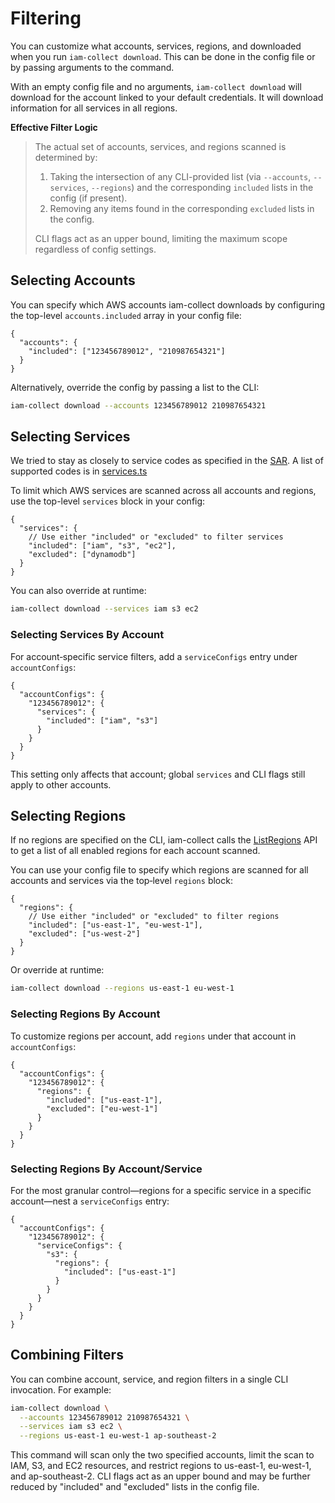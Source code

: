 # Filtering

You can customize what accounts, services, regions, and downloaded when you run `iam-collect download`. This can be done in the config file or by passing arguments to the command.

With an empty config file and no arguments, `iam-collect download` will download for the account linked to your default credentials. It will download information for all services in all regions.

**Effective Filter Logic**

> The actual set of accounts, services, and regions scanned is determined by:
>
> 1. Taking the intersection of any CLI-provided list (via `--accounts`, `--services`, `--regions`) and the corresponding `included` lists in the config (if present).
> 2. Removing any items found in the corresponding `excluded` lists in the config.
>
> CLI flags act as an upper bound, limiting the maximum scope regardless of config settings.

## Selecting Accounts

You can specify which AWS accounts iam-collect downloads by configuring the top-level `accounts.included` array in your config file:

```jsonc
{
  "accounts": {
    "included": ["123456789012", "210987654321"]
  }
}
```

Alternatively, override the config by passing a list to the CLI:

```bash
iam-collect download --accounts 123456789012 210987654321
```

## Selecting Services

We tried to stay as closely to service codes as specified in the [SAR](https://docs.aws.amazon.com/service-authorization/latest/reference/reference.html). A list of supported codes is in [services.ts](https://github.com/cloud-copilot/iam-collect/blob/main/src/services.ts)

To limit which AWS services are scanned across all accounts and regions, use the top-level `services` block in your config:

```jsonc
{
  "services": {
    // Use either "included" or "excluded" to filter services
    "included": ["iam", "s3", "ec2"],
    "excluded": ["dynamodb"]
  }
}
```

You can also override at runtime:

```bash
iam-collect download --services iam s3 ec2
```

### Selecting Services By Account

For account‑specific service filters, add a `serviceConfigs` entry under `accountConfigs`:

```jsonc
{
  "accountConfigs": {
    "123456789012": {
      "services": {
        "included": ["iam", "s3"]
      }
    }
  }
}
```

This setting only affects that account; global `services` and CLI flags still apply to other accounts.

## Selecting Regions

If no regions are specified on the CLI, iam-collect calls the [ListRegions](https://docs.aws.amazon.com/accounts/latest/reference/API_ListRegions.html) API to get a list of all enabled regions for each account scanned.

You can use your config file to specify which regions are scanned for all accounts and services via the top‑level `regions` block:

```jsonc
{
  "regions": {
    // Use either "included" or "excluded" to filter regions
    "included": ["us-east-1", "eu-west-1"],
    "excluded": ["us-west-2"]
  }
}
```

Or override at runtime:

```bash
iam-collect download --regions us-east-1 eu-west-1
```

### Selecting Regions By Account

To customize regions per account, add `regions` under that account in `accountConfigs`:

```jsonc
{
  "accountConfigs": {
    "123456789012": {
      "regions": {
        "included": ["us-east-1"],
        "excluded": ["eu-west-1"]
      }
    }
  }
}
```

### Selecting Regions By Account/Service

For the most granular control—regions for a specific service in a specific account—nest a `serviceConfigs` entry:

```jsonc
{
  "accountConfigs": {
    "123456789012": {
      "serviceConfigs": {
        "s3": {
          "regions": {
            "included": ["us-east-1"]
          }
        }
      }
    }
  }
}
```

## Combining Filters

You can combine account, service, and region filters in a single CLI invocation. For example:

```bash
iam-collect download \
  --accounts 123456789012 210987654321 \
  --services iam s3 ec2 \
  --regions us-east-1 eu-west-1 ap-southeast-2
```

This command will scan only the two specified accounts, limit the scan to IAM, S3, and EC2 resources, and restrict regions to us-east-1, eu-west-1, and ap-southeast-2. CLI flags act as an upper bound and may be further reduced by "included" and "excluded" lists in the config file.
